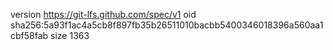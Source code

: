 version https://git-lfs.github.com/spec/v1
oid sha256:5a93f1ac4a5cb8f897fb35b26511010bacbb5400346018396a560aa1cbf58fab
size 1363
